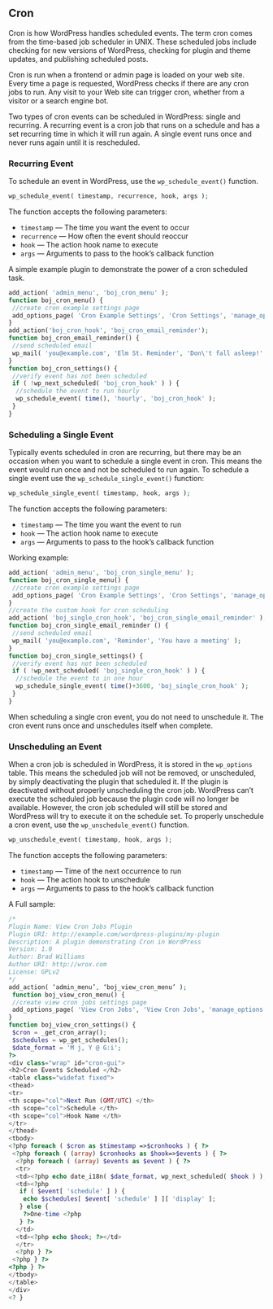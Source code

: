 ## Cron
Cron is how WordPress handles scheduled events. The term cron comes from the time-based
job scheduler in UNIX. These scheduled jobs
include checking for new versions of WordPress, checking for plugin and theme updates, and
publishing scheduled posts.

Cron is run when a frontend or admin
page is loaded on your web site. Every time a page is requested, WordPress checks if there are
any cron jobs to run. Any visit to your Web site can trigger cron, whether from a visitor or a
search engine bot.

Two types of cron events can be scheduled in WordPress: single and recurring. A recurring event is
a cron job that runs on a schedule and has a set recurring time in which it will run again. A single
event runs once and never runs again until it is rescheduled.

### Recurring Event
To schedule an event in WordPress, use the `wp_schedule_event()` function.
```php 
wp_schedule_event( timestamp, recurrence, hook, args );
```
The function accepts the following parameters:
- `timestamp` — The time you want the event to occur
- `recurrence` — How often the event should reoccur
- `hook` — The action hook name to execute
- `args` — Arguments to pass to the hook’s callback function

A simple example plugin to demonstrate the power of a cron scheduled task.
```php
add_action( 'admin_menu', 'boj_cron_menu' );
function boj_cron_menu() {
 //create cron example settings page
 add_options_page( 'Cron Example Settings', 'Cron Settings', 'manage_options', 'boj-cron', 'boj_cron_settings' );
}
add_action('boj_cron_hook', 'boj_cron_email_reminder');
function boj_cron_email_reminder() {
 //send scheduled email
 wp_mail( 'you@example.com', 'Elm St. Reminder', 'Don\'t fall asleep!' );
}
function boj_cron_settings() {
 //verify event has not been scheduled
 if ( !wp_next_scheduled( 'boj_cron_hook' ) ) {
  //schedule the event to run hourly
  wp_schedule_event( time(), 'hourly', 'boj_cron_hook' );
 }
}
```
### Scheduling a Single Event
Typically events scheduled in cron are recurring, but there may be an occasion when you want to
schedule a single event in cron. This means the event would run once and not be scheduled to run
again. To schedule a single event use the `wp_schedule_single_event()` function:
```php
wp_schedule_single_event( timestamp, hook, args );
```
The function accepts the following parameters:
- `timestamp` — The time you want the event to run
- `hook` — The action hook name to execute
- `args` — Arguments to pass to the hook’s callback function

Working example:
```php
add_action( 'admin_menu', 'boj_cron_single_menu' );
function boj_cron_single_menu() {
 //create cron example settings page
 add_options_page( 'Cron Example Settings', 'Cron Settings', 'manage_options', 'boj-single-cron', 'boj_cron_single_settings' );
}
//create the custom hook for cron scheduling
add_action( 'boj_single_cron_hook', 'boj_cron_single_email_reminder' );
function boj_cron_single_email_reminder () {
 //send scheduled email
 wp_mail( 'you@example.com', 'Reminder', 'You have a meeting' );
}
function boj_cron_single_settings() {
 //verify event has not been scheduled
 if ( !wp_next_scheduled( 'boj_single_cron_hook' ) ) {
  //schedule the event to in one hour
  wp_schedule_single_event( time()+3600, 'boj_single_cron_hook' );
 }
}
```
When scheduling a single cron event, you do not need to unschedule it. The cron
event runs once and unschedules itself when complete.
### Unscheduling an Event
When a cron job is scheduled in WordPress, it is stored in the `wp_options` table. This means the
scheduled job will not be removed, or unscheduled, by simply deactivating the plugin that scheduled
it. If the plugin is deactivated without properly unscheduling the cron job. WordPress can’t execute
the scheduled job because the plugin code will no longer be available. However, the cron job
scheduled will still be stored and WordPress will try to execute it on the schedule set.
To properly unschedule a cron event, use the `wp_unschedule_event()` function.
```php
wp_unschedule_event( timestamp, hook, args );
```
The function accepts the following parameters:
- `timestamp` — Time of the next occurrence to run
- `hook` — The action hook to unschedule
- `args` — Arguments to pass to the hook’s callback function

A Full sample:
```php
/*
Plugin Name: View Cron Jobs Plugin
Plugin URI: http://example.com/wordpress-plugins/my-plugin
Description: A plugin demonstrating Cron in WordPress
Version: 1.0
Author: Brad Williams
Author URI: http://wrox.com
License: GPLv2
*/
add_action( ‘admin_menu’, ‘boj_view_cron_menu’ );
 function boj_view_cron_menu() {
 //create view cron jobs settings page
 add_options_page( 'View Cron Jobs', 'View Cron Jobs', 'manage_options', 'boj-view-cron', 'boj_view_cron_settings' );
}
function boj_view_cron_settings() {
 $cron = _get_cron_array();
 $schedules = wp_get_schedules();
 $date_format = 'M j, Y @ G:i';
?>
<div class="wrap" id="cron-gui">
<h2>Cron Events Scheduled </h2>
<table class="widefat fixed">
<thead>
<tr>
<th scope="col">Next Run (GMT/UTC) </th>
<th scope="col">Schedule </th>
<th scope="col">Hook Name </th>
</tr>
</thead>
<tbody>
<?php foreach ( $cron as $timestamp =>$cronhooks ) { ?>
 <?php foreach ( (array) $cronhooks as $hook=>$events ) { ?>
  <?php foreach ( (array) $events as $event ) { ?>
  <tr>
  <td><?php echo date_i18n( $date_format, wp_next_scheduled( $hook ) ); ?></td>
  <td><?php
   if ( $event[ 'schedule' ] ) {
    echo $schedules[ $event[ 'schedule' ] ][ 'display' ];
   } else {
    ?>One-time <?php
   } ?>
  </td>
  <td><?php echo $hook; ?></td>
  </tr>
  <?php } ?>
 <?php } ?>
<?php } ?>
</tbody>
</table>
</div>
<? }
```
